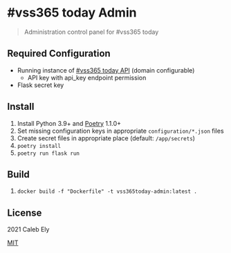 # #vss365 today Admin

> Administration control panel for #vss365 today

## Required Configuration

- Running instance of [#vss365 today API](https://github.com/le717/vss365today-api/) (domain configurable)
  - API key with api_key endpoint permission
- Flask secret key

## Install

1. Install Python 3.9+ and [Poetry](https://python-poetry.org/) 1.1.0+
1. Set missing configuration keys in appropriate `configuration/*.json` files
1. Create secret files in appropriate place (default: `/app/secrets`)
1. `poetry install`
1. `poetry run flask run`

## Build

1. `docker build -f "Dockerfile" -t vss365today-admin:latest .`

## License

2021 Caleb Ely

[MIT](LICENSE)
